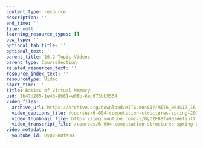 ```yaml
---
content_type: resource
description: ''
end_time: ''
file: null
learning_resource_types: []
ocw_type: ''
optional_tab_title: ''
optional_text: ''
parent_title: 16.2 Topic Videos
parent_type: CourseSection
related_resources_text: ''
resource_index_text: ''
resourcetype: Video
start_time: ''
title: Basics of Virtual Memory
uid: 1b47d285-1e46-8b81-e08b-8ec073bb5554
video_files:
  archive_url: https://archive.org/download/MIT6.004S17/MIT6_004S17_16-02-02_300k.mp4
  video_captions_file: /courses/6-004-computation-structures-spring-2017/7ee104af342e50e19965609eb8fdc807_8yO2FBBfaB0.vtt
  video_thumbnail_file: https://img.youtube.com/vi/8yO2FBBfaB0/default.jpg
  video_transcript_file: /courses/6-004-computation-structures-spring-2017/940dd9428fdbf7553de63d6e38cd8100_8yO2FBBfaB0.pdf
video_metadata:
  youtube_id: 8yO2FBBfaB0
---
```

